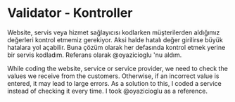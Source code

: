 # Validator - Kontroller

Website, servis veya hizmet sağlayıcısı kodlarken müşterilerden aldığımız değerleri kontrol etmemiz gerekiyor. Aksi halde hatalı değer girilirse büyük hatalara yol açabilir.
Buna çözüm olarak her defasında kontrol etmek yerine bir servis kodladım. Referans olarak @oyazicioglu 'nu aldım.


While coding the website, service or service provider, we need to check the values ​​we receive from the customers. Otherwise, if an incorrect value is entered, it may lead to large errors.
As a solution to this, I coded a service instead of checking it every time. I took @oyazicioglu as a reference.

